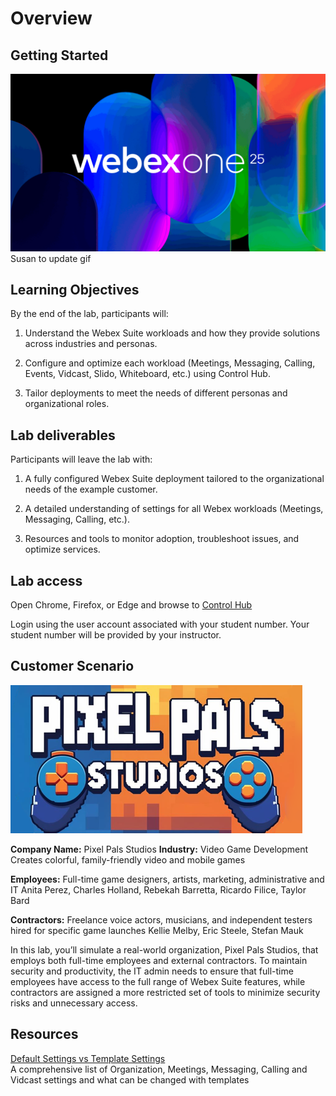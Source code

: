 # Overview
## Getting Started
![Gif](template_assets/HomePageGif.gif)
Susan to update gif

## Learning Objectives

By the end of the lab, participants will:

1. Understand the Webex Suite workloads and how they provide solutions across industries and personas.   

2. Configure and optimize each workload (Meetings, Messaging, Calling, Events, Vidcast, Slido, Whiteboard, etc.) using Control Hub.   

3. Tailor deployments to meet the needs of different personas and organizational roles.   

## Lab deliverables
Participants will leave the lab with:  

1.	A fully configured Webex Suite deployment tailored to the organizational needs of the example customer.

2.	A detailed understanding of settings for all Webex workloads (Meetings, Messaging, Calling, etc.).  

3.	Resources and tools to monitor adoption, troubleshoot issues, and optimize services. 


## Lab access

Open Chrome, Firefox, or Edge and browse to [Control Hub](https://admin.webex.com)

Login using the user account associated with your student number. Your student number will be provided by your instructor.

## Customer Scenario
![Pixel Pals Studios Logo](template_assets/PixelPalsHorizontal.png)

<b>Company Name:</b> Pixel Pals Studios
<b>Industry:</b> Video Game Development
Creates colorful, family-friendly video and mobile games

<b>Employees:</b> Full-time game designers, artists, marketing, administrative and IT 
Anita Perez, Charles Holland, Rebekah Barretta, Ricardo Filice, Taylor Bard

<b>Contractors:</b> Freelance voice actors, musicians, and independent testers hired for specific game launches
Kellie Melby, Eric Steele, Stefan Mauk

In this lab, you’ll simulate a real-world organization, Pixel Pals Studios, that employs both full-time employees and external contractors. To maintain security and productivity, the IT admin needs to ensure that full-time employees have access to the full range of Webex Suite features, while contractors are assigned a more restricted set of tools to minimize security risks and unnecessary access.

## Resources

<a href="template_assets/Default vs Template Settings.pdf" target="_blank">Default Settings vs Template Settings</a><br>
A comprehensive list of Organization, Meetings, Messaging, Calling and Vidcast settings and what can be changed with templates